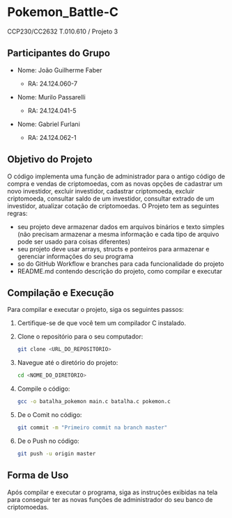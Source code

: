 # Pokemon_Battle-C
CCP230/CC2632 T.010.610 / Projeto 3
## Participantes do Grupo

- Nome: João Guilherme Faber
  - RA: 24.124.060-7

- Nome: Murilo Passarelli 
  - RA: 24.124.041-5

- Nome: Gabriel Furlani 
  - RA: 24.124.062-1


## Objetivo do Projeto

O código implementa uma função de administrador para o antigo código de compra e vendas de criptomoedas, com as novas opções de cadastrar um novo investidor, excluir investidor, cadastrar criptomoeda, excluir criptomoeda, consultar saldo de um investidor, consultar extrado de um investidor, atualizar cotação de criptomoedas.
O Projeto tem as seguintes regras:
- seu projeto deve armazenar dados em arquivos binários e texto simples (não precisam armazenar a mesma informação e cada tipo de arquivo pode ser usado para coisas diferentes)
- seu projeto deve usar arrays, structs e ponteiros para armazenar e gerenciar informações do seu programa
- so do GitHub Workflow e branches para cada funcionalidade do projeto
- README.md contendo descrição do projeto, como compilar e executar
## Compilação e Execução

Para compilar e executar o projeto, siga os seguintes passos:

1. Certifique-se de que você tem um compilador C instalado.
2. Clone o repositório para o seu computador:

    ```sh
    git clone <URL_DO_REPOSITÓRIO>
    ```
   
3. Navegue até o diretório do projeto:

    ```sh
    cd <NOME_DO_DIRETÓRIO>
    ```

4. Compile o código:

    ```sh
    gcc -o batalha_pokemon main.c batalha.c pokemon.c
    ```
5. De o Comit no código:

   ```sh
   git commit -m "Primeiro commit na branch master"
   ```
7. De o Push no código:

    ```sh
    git push -u origin master
    ```

## Forma de Uso

Após compilar e executar o programa, siga as instruções exibidas na tela para conseguir ter as novas funções de administrador do seu banco de criptomoedas.
